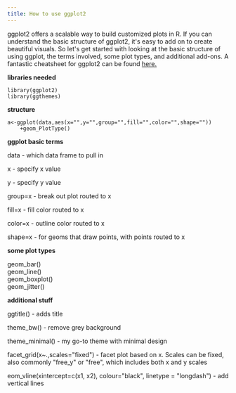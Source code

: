```yaml
---
title: How to use ggplot2
---
```


ggplot2 offers a scalable way to build customized plots in R. If you can understand the basic structure of ggplot2, it's easy to add on to create beautiful visuals. So let's get started with looking at the basic structure of using ggplot, the terms involved, some plot types, and additional add-ons. A fantastic cheatsheet for ggplot2 can be found [here.](http://www.rstudio.com/wp-content/uploads/2015/03/ggplot2-cheatsheet.pdf)


**libraries needed**

	library(ggplot2)
	library(ggthemes)


**structure**

	a<-ggplot(data,aes(x="",y="",group="",fill="",color="",shape=""))
		+geom_PlotType()


**ggplot basic terms**

data - which data frame to pull in

x - specify x value

y - specify y value

group=x - break out plot routed to x

fill=x - fill color routed to x

color=x - outline color routed to x

shape=x - for geoms that draw points, with points routed to x


**some plot types**

geom_bar()  
geom_line()  
geom_boxplot()  
geom_jitter()  


**additional stuff**

ggtitle() - adds title

theme_bw() - remove grey background

theme_minimal() - my go-to theme with minimal design

facet_grid(x~.,scales="fixed") - facet plot based on x. Scales can be fixed, also commonly "free_y" or "free", which includes both x and y scales

eom_vline(xintercept=c(x1, x2), colour="black", linetype = "longdash") - add vertical lines


